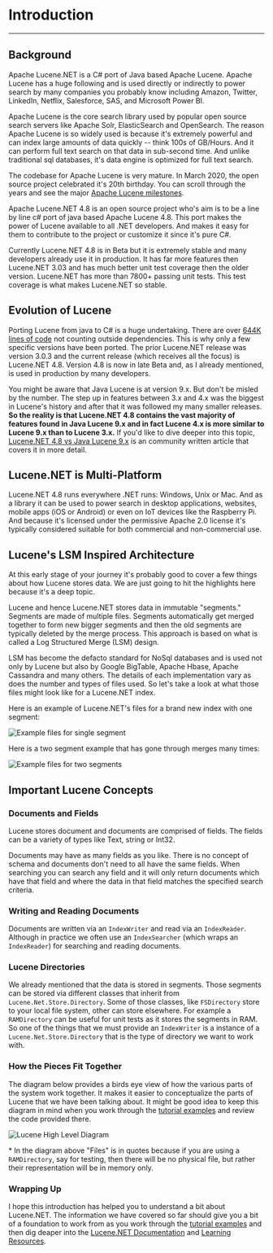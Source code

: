﻿---
uid: quick-start/introduction
---

# Introduction

---

## Background

Apache Lucene.NET is a C# port of Java based Apache Lucene.  Apache Lucene has a huge following and is used directly or indirectly to power search by many companies you probably know including Amazon, Twitter, LinkedIn, Netflix, Salesforce, SAS, and Microsoft Power BI. 

Apache Lucene is the core search library used by popular open source search servers like Apache Solr, ElasticSearch and OpenSearch.  The reason Apache Lucene is so widely used is because it's extremely powerful and can index large amounts of data quickly -- think 100s of GB/Hours. And it can perform full text search on that data in sub-second time. And unlike traditional sql databases, it's data engine is optimized for full text search.  

The codebase for Apache Lucene is very mature.  In March 2020, the open source project celebrated it's 20th birthday. You can scroll through the years and see the major [Apache Lucene milestones](https://www.elastic.co/celebrating-lucene).

Apache Lucene.NET 4.8 is an open source project who's aim is to be a line by line c# port of java based Apache Lucene 4.8.  This port makes the power of Lucene available to all .NET developers. And makes it easy for them to contribute to the project or customize it since it's pure C#. 

Currently Lucene.NET 4.8 is in Beta but it is extremely stable and many developers already use it in production. It has far more features then Lucene.NET 3.03 and has much better unit test coverage then the older version.  Lucene.NET has more than 7800+ passing unit tests.  This test coverage is what makes Lucene.NET so stable.



## Evolution of Lucene

Porting Lucene from java to C# is a huge undertaking.  There are over [644K lines of code](https://lucenenet.apache.org/images/contributing/source/lucenenet-repo-lines-of-code--jan-2022.png) not counting outside dependencies.  This is why only a few specific versions have been ported.  The prior Lucene.NET release was version 3.0.3 and the current release (which receives all the focus) is Lucene.NET 4.8. Version 4.8 is now in late Beta and, as I already mentioned, is used in production by many developers.

You might be aware that Java Lucene is at version 9.x.  But don't be misled by the number.  The step up in features between 3.x and 4.x was the biggest in Lucene's history and after that it was followed my many smaller releases. **So the reality is that Lucene.NET 4.8 contains the vast majority of features found in Java Lucene 9.x and in fact Lucene 4.x is more similar to Lucene 9.x than to Lucene 3.x.**  If you'd like to dive deeper into this topic, [Lucene.NET 4.8 vs Java Lucene 9.x](https://www.giftoasis.com/blog/lucene-net/lucene-net--4-8--vs--java-lucene--9-x) is an community written article that covers it in more detail.


 ## Lucene.NET is Multi-Platform
Lucene.NET 4.8 runs everywhere .NET runs: Windows, Unix or Mac.  And as a library it can be used to power search in desktop applications, websites, mobile apps (iOS or Android) or even on IoT devices like the Raspberry Pi.  And because it's licensed under the permissive Apache 2.0 license it's typically considered suitable for both commercial and non-commercial use.

 ## Lucene's LSM Inspired Architecture
At this early stage of your journey it's probably good to cover a few things about how Lucene stores data. We are just going to hit the highlights here because it's a deep topic.

Lucene and hence Lucene.NET stores data in immutable "segments."  Segments are made of multiple files. Segments automatically get merged together to form new bigger segments and then the old segments are typically deleted by the merge process.  This approach is based on what is called a Log Structured Merge (LSM) design.

LSM has become the defacto standard for NoSql databases and is used not only by Lucene but also by Google BigTable, Apache Hbase, Apache Cassandra and many others. The details of each implementation vary as does the number and types of files used. So let's take a look at what those files might look like for a Lucene.NET index.


Here is an example of Lucene.NET's files for a brand new index with one segment:

![Example files for single segment](https://lucenenet.apache.org/images/quick-start/introduction/one-segment-example.gif)


Here is a two segment example that has gone through merges many times:

![Example files for two segments](https://lucenenet.apache.org/images/quick-start/introduction/two-segment-example.gif)


 ## Important Lucene Concepts

 ### Documents and Fields
 Lucene stores document and documents are comprised of fields.  The fields can be a variety of types like Text, string or Int32.

 Documents may have as many fields as you like.  There is no concept of schema and documents don't need to all have the same fields.  When searching you can search any field and it will only return documents which have that field and where the data in that field matches the specified search criteria.

  ### Writing and Reading Documents
 Documents are written via an `IndexWriter` and read via an `IndexReader`.  Although in practice we often use an `IndexSearcher` (which wraps an `IndexReader`) for searching and reading documents.


   ### Lucene Directories
   We already mentioned that the data is stored in segments.  Those segments can be stored via different classes that inherit from `Lucene.Net.Store.Directory`.  Some of those classes, like `FSDirectory` store to your local file system, other can store elsewhere.  For example a `RAMDirectory` can be useful for unit tests as it stores the segments in RAM.  So one of the things that we must provide an `IndexWriter` is a instance of a `Lucene.Net.Store.Directory` that is the type of directory we want to work with.


  ### How the Pieces Fit Together

  The diagram below provides a birds eye view of how the various parts of the system work together.  It makes it easier to conceptualize the parts of Lucene that we have been talking about.  It might be good idea to keep this diagram in mind when you work through the [tutorial examples](xref:quick-start/tutorial) and review the code provided there.


  <div class="diagram">

  ![Lucene High Level Diagram](https://lucenenet.apache.org/images/quick-start/introduction/lucene-high-level-diagram.svg)
  </div>

  \* In the diagram above "Files" is in quotes because if you are using a `RAMDirectory`, say for testing, then there will be no physical file, but rather their representation will be in memory only.


### Wrapping Up
I hope this introduction has helped you to understand a bit about Lucene.NET.  The information we have covered so far should give you a bit of a foundation to work from as you work through the [tutorial examples](xref:quick-start/tutorial) and then dig deaper into the [Lucene.NET Documentation](xref:docs) and [Learning Resources](xref:quick-start/learning-resources).